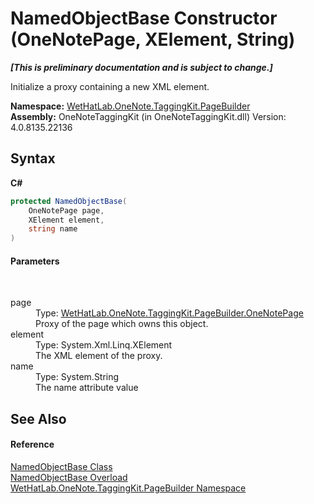 # NamedObjectBase Constructor (OneNotePage, XElement, String)
 _**\[This is preliminary documentation and is subject to change.\]**_

Initialize a proxy containing a new XML element.

**Namespace:**&nbsp;<a href="56352230-71f2-f4b7-63a8-983965663af5.md">WetHatLab.OneNote.TaggingKit.PageBuilder</a><br />**Assembly:**&nbsp;OneNoteTaggingKit (in OneNoteTaggingKit.dll) Version: 4.0.8135.22136

## Syntax

**C#**<br />
``` C#
protected NamedObjectBase(
	OneNotePage page,
	XElement element,
	string name
)
```


#### Parameters
&nbsp;<dl><dt>page</dt><dd>Type: <a href="6754c7d7-0598-ae1f-ff8c-6808b714b0ab.md">WetHatLab.OneNote.TaggingKit.PageBuilder.OneNotePage</a><br />Proxy of the page which owns this object.</dd><dt>element</dt><dd>Type: System.Xml.Linq.XElement<br />The XML element of the proxy.</dd><dt>name</dt><dd>Type: System.String<br />The name attribute value</dd></dl>

## See Also


#### Reference
<a href="7bde9ceb-dc08-2b51-f5fc-bd8ac9d410c3.md">NamedObjectBase Class</a><br /><a href="e907b27b-9c36-ced0-0f91-52eefc863ddf.md">NamedObjectBase Overload</a><br /><a href="56352230-71f2-f4b7-63a8-983965663af5.md">WetHatLab.OneNote.TaggingKit.PageBuilder Namespace</a><br />